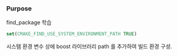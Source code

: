 ### Purpose
find_package 학습

~~~cmake
set(CMAKE_FIND_USE_SYSTEM_ENVIRONMENT_PATH TRUE)
~~~

시스템 환경 변수 상에 boost 라이브러리 path 를 추가하여 빌드 환경 구셩.
